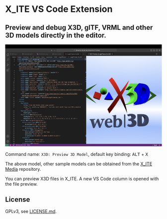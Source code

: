# X_ITE VS Code Extension

## Preview and debug X3D, glTF, VRML and other 3D models directly in the editor.

![X3D Logo Pieces](images/logo-pieces.png)

Command name: `X3D: Preview 3D Model`, default key binding: <kbd>ALT</kbd> + <kbd>X</kbd>

The above model, other sample models can be obtained from the [X_ITE Media](https://github.com/create3000/media/tree/main/docs/examples) repository.

You can preview X3D files in X_ITE. A new VS Code column is opened with the file preview.

## License

GPLv3, see [LICENSE.md](LICENSE.md).
